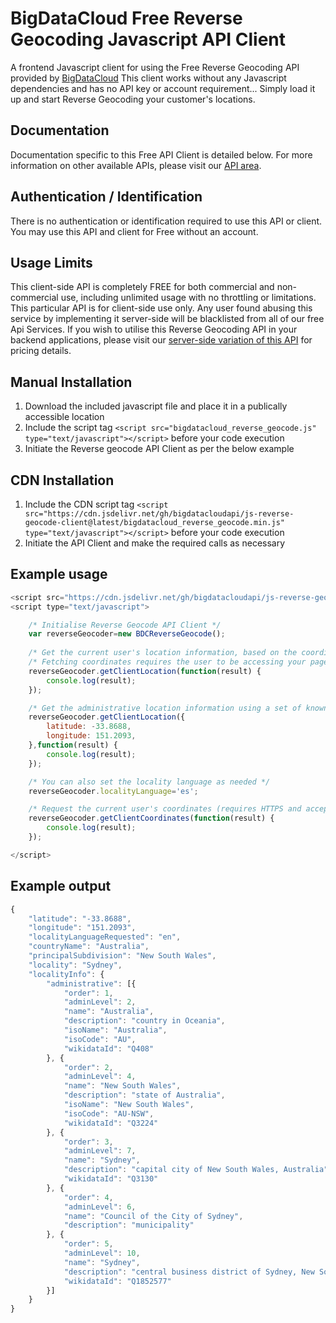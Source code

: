 # BigDataCloud Free Reverse Geocoding Javascript API Client


A frontend Javascript client for using the Free Reverse Geocoding API provided by [BigDataCloud](https://www.bigdatacloud.net)
This client works without any Javascript dependencies and has no API key or account requirement... Simply load it up and start Reverse Geocoding your customer's locations.


## Documentation

Documentation specific to this Free API Client is detailed below.
For more information on other available APIs, please visit our [API area](https://www.bigdatacloud.net/ip-geolocation-apis).



## Authentication / Identification

There is no authentication or identification required to use this API or client.
You may use this API and client for Free without an account.



## Usage Limits

This client-side API is completely FREE for both commercial and non-commercial use, including unlimited usage with no throttling or limitations.
This particular API is for client-side use only. Any user found abusing this service by implementing it server-side will be blacklisted from all of our free Api Services.
If you wish to utilise this Reverse Geocoding API in your backend applications, please visit our [server-side variation of this API](https://www.bigdatacloud.com/geocoding-apis/reverse-geocode-to-city-api) for pricing details.



## Manual Installation

1. Download the included javascript file and place it in a publically accessible location
2. Include the script tag `<script src="bigdatacloud_reverse_geocode.js" type="text/javascript"></script>` before your code execution
3. Initiate the Reverse geocode API Client as per the below example



## CDN Installation

1. Include the CDN script tag `<script src="https://cdn.jsdelivr.net/gh/bigdatacloudapi/js-reverse-geocode-client@latest/bigdatacloud_reverse_geocode.min.js" type="text/javascript"></script>` before your code execution
2. Initiate the API Client and make the required calls as necessary



## Example usage

```javascript
<script src="https://cdn.jsdelivr.net/gh/bigdatacloudapi/js-reverse-geocode-client@latest/bigdatacloud_reverse_geocode.min.js" type="text/javascript"></script>
<script type="text/javascript">

    /* Initialise Reverse Geocode API Client */
    var reverseGeocoder=new BDCReverseGeocode();
    
    /* Get the current user's location information, based on the coordinates provided by their browser */
    /* Fetching coordinates requires the user to be accessing your page over HTTPS and to allow the location prompt. */
    reverseGeocoder.getClientLocation(function(result) {
        console.log(result);
    });

    /* Get the administrative location information using a set of known coordinates */
    reverseGeocoder.getClientLocation({
        latitude: -33.8688,
        longitude: 151.2093,
    },function(result) {
        console.log(result);
    });

    /* You can also set the locality language as needed */
    reverseGeocoder.localityLanguage='es';

    /* Request the current user's coordinates (requires HTTPS and acceptance of prompt) */
    reverseGeocoder.getClientCoordinates(function(result) {
        console.log(result);
    });

</script>
```


## Example output

```javascript
{
    "latitude": "-33.8688",
    "longitude": "151.2093",
    "localityLanguageRequested": "en",
    "countryName": "Australia",
    "principalSubdivision": "New South Wales",
    "locality": "Sydney",
    "localityInfo": {
        "administrative": [{
            "order": 1,
            "adminLevel": 2,
            "name": "Australia",
            "description": "country in Oceania",
            "isoName": "Australia",
            "isoCode": "AU",
            "wikidataId": "Q408"
        }, {
            "order": 2,
            "adminLevel": 4,
            "name": "New South Wales",
            "description": "state of Australia",
            "isoName": "New South Wales",
            "isoCode": "AU-NSW",
            "wikidataId": "Q3224"
        }, {
            "order": 3,
            "adminLevel": 7,
            "name": "Sydney",
            "description": "capital city of New South Wales, Australia",
            "wikidataId": "Q3130"
        }, {
            "order": 4,
            "adminLevel": 6,
            "name": "Council of the City of Sydney",
            "description": "municipality"
        }, {
            "order": 5,
            "adminLevel": 10,
            "name": "Sydney",
            "description": "central business district of Sydney, New South Wales, Australia",
            "wikidataId": "Q1852577"
        }]
    }
}
```
